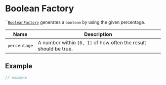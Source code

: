 # Boolean Factory

``[`BooleanFactory`](boolean-factory.md) generates a `boolean` by using the given percentage.

| Name         | Description                                                      |
| ------------ | ---------------------------------------------------------------- |
| `percentage` | A number within `[0, 1]` of how often the result should be true. |

## Example

```typescript
// example
```
